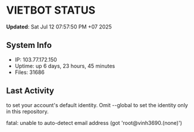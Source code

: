 # VIETBOT STATUS
**Updated**: Sat Jul 12 07:57:50 PM +07 2025

## System Info
- IP: 103.77.172.150
- Uptime: up 6 days, 23 hours, 45 minutes
- Files: 31686

## Last Activity

to set your account's default identity.
Omit --global to set the identity only in this repository.

fatal: unable to auto-detect email address (got 'root@vinh3690.(none)')
